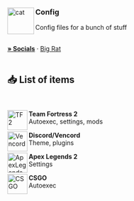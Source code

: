 <div align="left">
  <img align="left" src="https://i.imgur.com/NcN1TmC.png" alt="cat" width="60">

  <h3 align="left">Config</h3>
  <p align="left">Config files for a bunch of stuff</p>
</div>

<br/>

<div>
    <a target="_blank" rel="noopener noreferrer" href="https://withkoji.com/@itsDavid"><strong>» Socials</strong></a>
    ·
    <a target="_blank" rel="noopener noreferrer"  href="https://bigrat.monster/">Big Rat</a>
</div>

<br/>

## 📥 List of items

<br/>

<div align="left">
    <img align="left" src="https://upload.wikimedia.org/wikipedia/commons/4/48/Team_Fortress_2_style_logo.svg" alt="TF2" width="45" height="45">
    <b><p align="left">Team Fortress 2</b>
    <br/>Autoexec, settings, mods</p>
</div>

<div align="left">
    <img align="left" src="https://i.imgur.com/fXYKU5q.png" alt="Vencord" width="45" height="45">
    <b><p align="left">Discord/Vencord</b>
    <br/>Theme, plugins</p>
</div>

<div align="left">
    <img align="left" src="https://i.imgur.com/xONRVp9.png" alt="ApexLegends" width="45" height="45">
    <b><p align="left">Apex Legends 2</b>
    <br/>Settings</p>
</div>

<div align="left">
    <img align="left" src="https://i.imgur.com/aBkdEwE.png" alt="CSGO" width="45" height="45">
    <b><p align="left">CSGO</b>
    <br/>Autoexec</p>
</div>

<br/>
